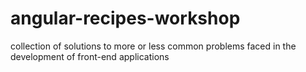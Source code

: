 # angular-recipes-workshop
collection of solutions to more or less common problems faced in the development of front-end applications
